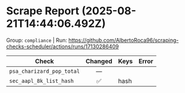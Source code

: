 # Scrape Report (2025-08-21T14:44:06.492Z)

Group: `compliance`  |  Run: https://github.com/AlbertoRoca96/scraping-checks-scheduler/actions/runs/17130286409

| Check | Changed | Keys | Error |
|---|:---:|:--|:--|
| `psa_charizard_pop_total` | — |  |  |
| `sec_aapl_8k_list_hash` | ✅ | hash |  |
